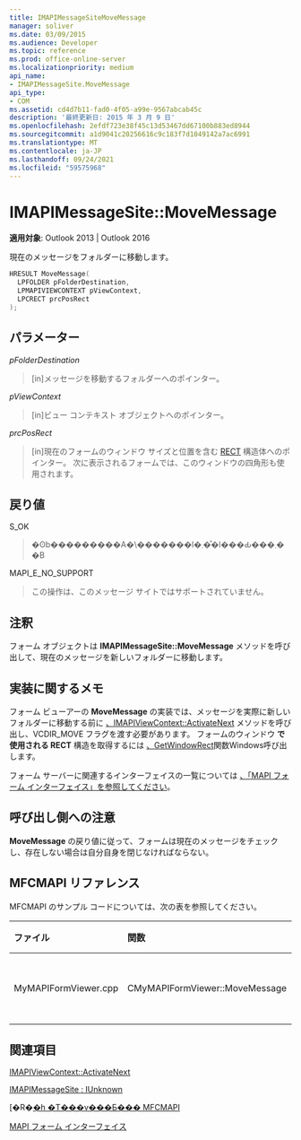 ```yaml
---
title: IMAPIMessageSiteMoveMessage
manager: soliver
ms.date: 03/09/2015
ms.audience: Developer
ms.topic: reference
ms.prod: office-online-server
ms.localizationpriority: medium
api_name:
- IMAPIMessageSite.MoveMessage
api_type:
- COM
ms.assetid: cd4d7b11-fad0-4f05-a99e-9567abcab45c
description: '最終更新日: 2015 年 3 月 9 日'
ms.openlocfilehash: 2efdf723e38f45c13d53467dd67100b883ed8944
ms.sourcegitcommit: a1d9041c20256616c9c183f7d1049142a7ac6991
ms.translationtype: MT
ms.contentlocale: ja-JP
ms.lasthandoff: 09/24/2021
ms.locfileid: "59575968"
---
```

# <a name="imapimessagesitemovemessage"></a>IMAPIMessageSite::MoveMessage

  
  
**適用対象**: Outlook 2013 | Outlook 2016 
  
現在のメッセージをフォルダーに移動します。
  
```cpp
HRESULT MoveMessage(
  LPFOLDER pFolderDestination,
  LPMAPIVIEWCONTEXT pViewContext,
  LPCRECT prcPosRect
);
```

## <a name="parameters"></a>パラメーター

 _pFolderDestination_
  
> [in]メッセージを移動するフォルダーへのポインター。
    
 _pViewContext_
  
> [in]ビュー コンテキスト オブジェクトへのポインター。
    
 _prcPosRect_
  
> [in]現在のフォームのウィンドウ サイズと位置を含む [RECT](https://msdn.microsoft.com/library/dd162897%28VS.85%29.aspx) 構造体へのポインター。 次に表示されるフォームでは、このウィンドウの四角形も使用されます。 
    
## <a name="return-value"></a>戻り値

S_OK 
  
> �ʘb���������A�\�������l�܂��͒l���Ԃ���܂��B
    
MAPI_E_NO_SUPPORT 
  
> この操作は、このメッセージ サイトではサポートされていません。
    
## <a name="remarks"></a>注釈

フォーム オブジェクトは **IMAPIMessageSite::MoveMessage** メソッドを呼び出して、現在のメッセージを新しいフォルダーに移動します。 
  
## <a name="notes-to-implementers"></a>実装に関するメモ

フォーム ビューアーの **MoveMessage** の実装では、メッセージを実際に新しいフォルダーに移動する前に [、IMAPIViewContext::ActivateNext](imapiviewcontext-activatenext.md) メソッドを呼び出し、VCDIR_MOVE フラグを渡す必要があります。 フォームのウィンドウ **で使用される RECT** 構造を取得するには [、GetWindowRect](https://msdn.microsoft.com/library/ms633519)関数Windows呼び出します。 
  
フォーム サーバーに関連するインターフェイスの一覧については [、「MAPI フォーム インターフェイス」を参照してください](mapi-form-interfaces.md)。
  
## <a name="notes-to-callers"></a>呼び出し側への注意

**MoveMessage** の戻り値に従って、フォームは現在のメッセージをチェックし、存在しない場合は自分自身を閉じなければならない。 
  
## <a name="mfcmapi-reference"></a>MFCMAPI リファレンス

MFCMAPI のサンプル コードについては、次の表を参照してください。
  
|**ファイル**|**関数**|**コメント**|
|:-----|:-----|:-----|
|MyMAPIFormViewer.cpp  <br/> |CMyMAPIFormViewer::MoveMessage  <br/> |実装されていません。  <br/> |
   
## <a name="see-also"></a>関連項目



[IMAPIViewContext::ActivateNext](imapiviewcontext-activatenext.md)
  
[IMAPIMessageSite : IUnknown](imapimessagesiteiunknown.md)


[�R�[�h �T���v���Ƃ��� MFCMAPI](mfcmapi-as-a-code-sample.md)
  
[MAPI フォーム インターフェイス](mapi-form-interfaces.md)

